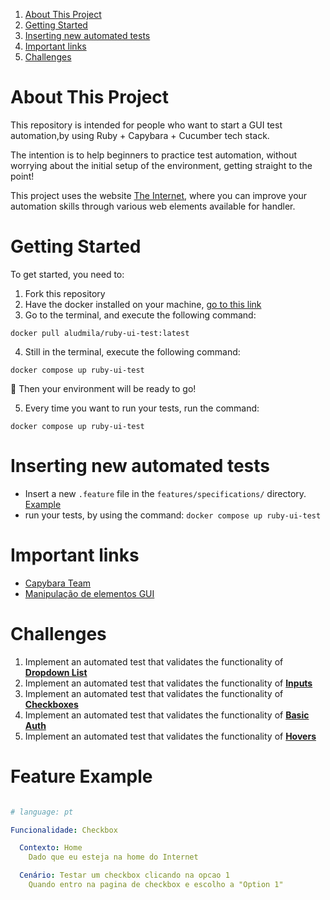 1. [About This Project](#about-this-project)
2. [Getting Started](#getting-started)
3. [Inserting new automated tests](#inserting-new-automated-tests)
4. [Important links](#important-links)
5. [Challenges](#challenges)


# About This Project

This repository is intended for people who want to start a GUI test automation,by using Ruby + Capybara + Cucumber tech stack.

The intention is to help beginners to practice test automation, without worrying about the initial setup of the environment, getting straight to the point!

This project uses the website [The Internet](http://the-internet.herokuapp.com/), where you can improve your automation skills through various web elements available for handler.


# Getting Started

To get started, you need to:

1. Fork this repository
2. Have the docker installed on your machine, [go to this link](https://docs.docker.com/get-docker/)
3. Go to the terminal, and execute the following command:

`docker pull aludmila/ruby-ui-test:latest`

4. Still in the terminal, execute the following command:

`docker compose up ruby-ui-test`

🥳 Then your environment will be ready to go!

5. Every time you want to run your tests, run the command:

`docker compose up ruby-ui-test`


# Inserting new automated tests

* Insert a new `.feature` file in the `features/specifications/` directory. [Example](#feature-example)
* run your tests, by using the command: `docker compose up ruby-ui-test`

# Important links

* [Capybara Team](https://github.com/teamcapybara/capybara)
* [Manipulação de elementos GUI](https://github.com/teamcapybara/capybara#the-dsl)


# Challenges

1. Implement an automated test that validates the functionality of [**Dropdown List**](http://the-internet.herokuapp.com/dropdown)
2. Implement an automated test that validates the functionality of [**Inputs**](http://the-internet.herokuapp.com/inputs)
3. Implement an automated test that validates the functionality of [**Checkboxes**](http://the-internet.herokuapp.com/checkboxes)
4. Implement an automated test that validates the functionality of [**Basic Auth**](http://the-internet.herokuapp.com/basic_auth)
5. Implement an automated test that validates the functionality of [**Hovers**](http://the-internet.herokuapp.com/hovers)



# Feature Example

```yml

# language: pt

Funcionalidade: Checkbox

  Contexto: Home
    Dado que eu esteja na home do Internet

  Cenário: Testar um checkbox clicando na opcao 1
    Quando entro na pagina de checkbox e escolho a "Option 1"

```
